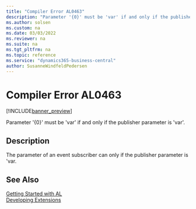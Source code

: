 ```yaml
---
title: "Compiler Error AL0463"
description: "Parameter '{0}' must be 'var' if and only if the publisher parameter is 'var'."
ms.author: solsen
ms.custom: na
ms.date: 03/03/2022
ms.reviewer: na
ms.suite: na
ms.tgt_pltfrm: na
ms.topic: reference
ms.service: "dynamics365-business-central"
author: SusanneWindfeldPedersen
---
```

[//]: # (START>DO_NOT_EDIT)
[//]: # (IMPORTANT:Do not edit any of the content between here and the END>DO_NOT_EDIT.)
[//]: # (Any modifications should be made in the .xml files in the ModernDev repo.)
# Compiler Error AL0463

[!INCLUDE[banner_preview](../includes/banner_preview.md)]

Parameter '{0}' must be 'var' if and only if the publisher parameter is 'var'.

## Description
The parameter of an event subscriber can only if the publisher parameter is 'var.  

[//]: # (IMPORTANT: END>DO_NOT_EDIT)
## See Also  
[Getting Started with AL](../devenv-get-started.md)  
[Developing Extensions](../devenv-dev-overview.md)  